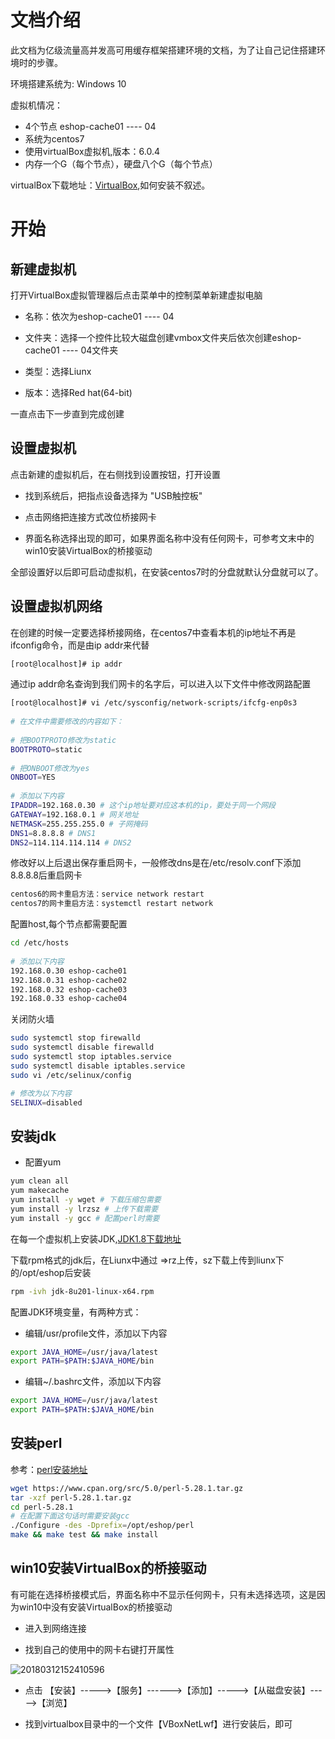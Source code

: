 # 文档介绍

此文档为亿级流量高并发高可用缓存框架搭建环境的文档，为了让自己记住搭建环境时的步骤。

环境搭建系统为: Windows 10

虚拟机情况：
- 4个节点 eshop-cache01 ---- 04
- 系统为centos7
- 使用virtualBox虚拟机,版本：6.0.4
- 内存一个G（每个节点），硬盘八个G（每个节点）

virtualBox下载地址：[VirtualBox](https://www.virtualbox.org/wiki/Downloads),如何安装不叙述。

# 开始

## 新建虚拟机

打开VirtualBox虚拟管理器后点击菜单中的控制菜单新建虚拟电脑

- 名称：依次为eshop-cache01 ---- 04

- 文件夹：选择一个控件比较大磁盘创建vmbox文件夹后依次创建eshop-cache01 ---- 04文件夹

- 类型：选择Liunx

- 版本：选择Red hat(64-bit)

一直点击下一步直到完成创建

## 设置虚拟机

点击新建的虚拟机后，在右侧找到设置按钮，打开设置

- 找到系统后，把指点设备选择为 "USB触控板"

- 点击网络把连接方式改位桥接网卡

- 界面名称选择出现的即可，如果界面名称中没有任何网卡，可参考文末中的win10安装VirtualBox的桥接驱动

全部设置好以后即可启动虚拟机，在安装centos7时的分盘就默认分盘就可以了。

## 设置虚拟机网络

在创建的时候一定要选择桥接网络，在centos7中查看本机的ip地址不再是ifconfig命令，而是由ip addr来代替

```bash
[root@localhost]# ip addr
```

通过ip addr命名查询到我们网卡的名字后，可以进入以下文件中修改网路配置

```bash
[root@localhost]# vi /etc/sysconfig/network-scripts/ifcfg-enp0s3
 
# 在文件中需要修改的内容如下：
 
# 把BOOTPROTO修改为static
BOOTPROTO=static
 
# 把ONBOOT修改为yes
ONBOOT=YES
 
# 添加以下内容
IPADDR=192.168.0.30 # 这个ip地址要对应这本机的ip，要处于同一个网段 
GATEWAY=192.168.0.1 # 网关地址
NETMASK=255.255.255.0 # 子网掩码
DNS1=8.8.8.8 # DNS1
DNS2=114.114.114.114 # DNS2
```

修改好以上后退出保存重启网卡，一般修改dns是在/etc/resolv.conf下添加8.8.8.8后重启网卡

```bash
centos6的网卡重启方法：service network restart
centos7的网卡重启方法：systemctl restart network
```

配置host,每个节点都需要配置

```bash
cd /etc/hosts
 
# 添加以下内容
192.168.0.30 eshop-cache01
192.168.0.31 eshop-cache02
192.168.0.32 eshop-cache03
192.168.0.33 eshop-cache04
```

关闭防火墙
```bash
sudo systemctl stop firewalld
sudo systemctl disable firewalld
sudo systemctl stop iptables.service
sudo systemctl disable iptables.service
sudo vi /etc/selinux/config

# 修改为以下内容
SELINUX=disabled
```

## 安装jdk

- 配置yum

```bash
yum clean all
yum makecache
yum install -y wget # 下载压缩包需要
yum install -y lrzsz # 上传下载需要
yum install -y gcc # 配置perl时需要
```

在每一个虚拟机上安装JDK,[JDK1.8下载地址](https://www.oracle.com/technetwork/java/javase/downloads/jdk8-downloads-2133151.html)

下载rpm格式的jdk后，在Liunx中通过 =>rz上传，sz下载上传到liunx下的/opt/eshop后安装

```bash
rpm -ivh jdk-8u201-linux-x64.rpm
```

配置JDK环境变量，有两种方式：

- 编辑/usr/profile文件，添加以下内容
```bash
export JAVA_HOME=/usr/java/latest
export PATH=$PATH:$JAVA_HOME/bin
```

- 编辑~/.bashrc文件，添加以下内容
```bash
export JAVA_HOME=/usr/java/latest
export PATH=$PATH:$JAVA_HOME/bin
```


## 安装perl

参考：[perl安装地址](http://www.cpan.org/src/)

```bash
wget https://www.cpan.org/src/5.0/perl-5.28.1.tar.gz
tar -xzf perl-5.28.1.tar.gz
cd perl-5.28.1
# 在配置下面这句话时需要安装gcc
./Configure -des -Dprefix=/opt/eshop/perl
make && make test && make install
```


## win10安装VirtualBox的桥接驱动

有可能在选择桥接模式后，界面名称中不显示任何网卡，只有未选择选项，这是因为win10中没有安装VirtualBox的桥接驱动

- 进入到网络连接

- 找到自己的使用中的网卡右键打开属性

![20180312152410596](https://user-images.githubusercontent.com/34649300/55150138-7e6c3900-5186-11e9-84e5-58c68a5a3b34.png#pic_center)

- 点击 【安装】----->【服务】------>【添加】----->【从磁盘安装】----->【浏览】

- 找到virtualbox目录中的一个文件【VBoxNetLwf】进行安装后，即可